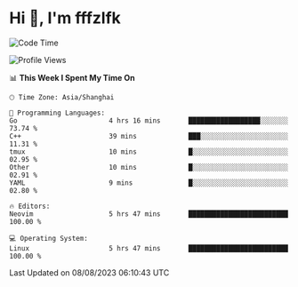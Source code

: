 # Hi 👋, I'm fffzlfk

<!--START_SECTION:waka-->
![Code Time](http://img.shields.io/badge/Code%20Time-345%20hrs%2032%20mins-blue)

![Profile Views](http://img.shields.io/badge/Profile%20Views-13-blue)

📊 **This Week I Spent My Time On** 

```text
🕑︎ Time Zone: Asia/Shanghai

💬 Programming Languages: 
Go                       4 hrs 16 mins       ██████████████████░░░░░░░   73.74 % 
C++                      39 mins             ███░░░░░░░░░░░░░░░░░░░░░░   11.31 % 
tmux                     10 mins             █░░░░░░░░░░░░░░░░░░░░░░░░   02.95 % 
Other                    10 mins             █░░░░░░░░░░░░░░░░░░░░░░░░   02.91 % 
YAML                     9 mins              █░░░░░░░░░░░░░░░░░░░░░░░░   02.80 % 

🔥 Editors: 
Neovim                   5 hrs 47 mins       █████████████████████████   100.00 % 

💻 Operating System: 
Linux                    5 hrs 47 mins       █████████████████████████   100.00 % 
```


 Last Updated on 08/08/2023 06:10:43 UTC
<!--END_SECTION:waka-->
